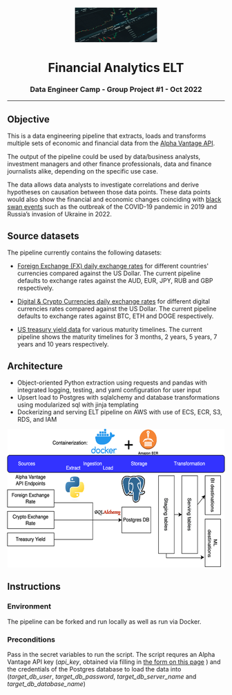 <p align="center"> 
  <img src="src/images/title.jpeg" alt="stock logo" width="190px" height="80px">
</p>
<h1 align="center"> <b> Financial Analytics ELT </b> </h1>
<h3 align="center"> Data Engineer Camp - Group Project #1 - Oct 2022 </h3>  

---


## Objective



This is a data engineering pipeline that extracts, loads and transforms multiple sets of economic and financial data from the [Alpha Vantage API](https://www.alphavantage.co/documentation/). 



The output of the pipeline could be used by data/business analysts, investment managers and other finance professionals, data and finance journalists alike, depending on the specific use case.


The data allows data analysts to investigate correlations and derive hypotheses on causation between those data points. These data points would also show the financial and economic changes coinciding with [black swan events](https://www.investopedia.com/terms/b/blackswan.asp) such as the outbreak of the COVID-19 pandemic in 2019 and Russia’s invasion of Ukraine in 2022.

## Source datasets

The pipeline currently contains the following datasets:

- [Foreign Exchange (FX) daily exchange rates](https://www.alphavantage.co/documentation/#currency-exchange) for different countries' currencies compared against the US Dollar. The current pipeline defaults to exchange rates against the AUD, EUR, JPY, RUB and GBP respectively.

- [Digital & Crypto Currencies daily exchange rates](https://www.alphavantage.co/documentation/#digital-currency) for different digital currencies rates compared against the US Dollar. The current pipeline defaults to exchange rates against BTC, ETH and DOGE respectively.

- [US treasury yield data](https://www.alphavantage.co/documentation/#treasury-yield) for various maturity timelines. The current pipeline shows the maturity timelines for 3 months, 2 years, 5 years, 7 years and 10 years respectively.

## Architecture

- Object-oriented Python extraction using requests and pandas with integrated logging, testing, and yaml configuration for user input
- Upsert load to Postgres with sqlalchemy and database transformations using modularized sql with jinja templating
- Dockerizing and serving ELT pipeline on AWS with use of ECS, ECR, S3, RDS, and IAM

<p align="center"> 
  <img src="src/images/arch.png" alt="arch" width="580px" height="320px">
</p>

## Instructions

### Environment

The pipeline can be forked and run locally as well as run via Docker. 

### Preconditions

Pass in the secret variables to run the script. The script requres an Alpha Vantage API key (_api_key_, obtained via filling in [the form on this page](https://www.alphavantage.co/support/#api-key) ) and the credentials of the Postgres database to load the data into (_target_db_user_, _target_db_password_, _target_db_server_name_ and _target_db_database_name_)
